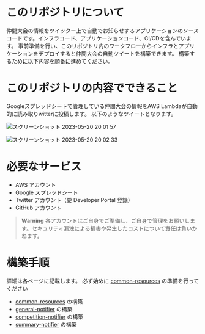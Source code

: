 # このリポジトリについて
仲間大会の情報をツイッター上で自動でお知らせするアプリケーションのソースコードです。インフラコード、アプリケーションコード、CI/CDを含んでいます。
事前準備を行い、このリポジトリ内のワークフローからインフラとアプリケーションをデプロイすると仲間大会の自動ツイートを構築できます。
構築するために以下内容を順番に進めてください。

# このリポジトリの内容でできること
Googleスプレッドシートで管理している仲間大会の情報をAWS Lambdaが自動的に読み取りwitterに投稿します。
以下のようなツイートとなります。

![スクリーンショット 2023-05-20 20 01 57](https://github.com/kobarasukimaro/auto-pokemon-friendly-competition-notifier/assets/17419944/a91d4b00-6da6-4868-899a-6b0d8bea30ea)

![スクリーンショット 2023-05-20 20 02 33](https://github.com/kobarasukimaro/auto-pokemon-friendly-competition-notifier/assets/17419944/95103dbe-6c05-43aa-ba78-2cba16a22514)


# 必要なサービス
- AWS アカウント
- Google スプレッドシート
- Twitter アカウント（要 Developer Portal 登録）
- GitHub アカウント

> **Warning**
> 各アカウントはご自身でご準備し、ご自身で管理をお願いします。セキュリティ漏洩による損害や発生したコストについて責任は負いかねます。

# 構築手順
詳細は各ページに記載します。
必ず始めに [common-resources](https://github.com/kobarasukimaro/auto-pokemon-friendly-competition-notifier/tree/main/common-resources) の準備を行ってください

- [common-resources](https://github.com/kobarasukimaro/auto-pokemon-friendly-competition-notifier/tree/main/common-resources) の構築
- [general-notifier](https://github.com/kobarasukimaro/auto-pokemon-friendly-competition-notifier/tree/main/general-notifier) の構築
- [competition-notifier](https://github.com/kobarasukimaro/auto-pokemon-friendly-competition-notifier/tree/main/competition-notifier) の構築
- [summary-notifier](https://github.com/kobarasukimaro/auto-pokemon-friendly-competition-notifier/tree/main/summary-notifier) の構築
